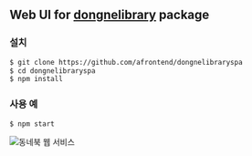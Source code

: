 ## Web UI for [dongnelibrary][dl-url] package

### 설치
```sh
$ git clone https://github.com/afrontend/dongnelibraryspa
$ cd dongnelibraryspa
$ npm install
```

### 사용 예
```sh
$ npm start
```

![동네북 웹 서비스](https://afrontend.files.wordpress.com/2016/07/dongne.png "동네북 스크린 샷")

[dl-url]: https://github.com/afrontend/dongnelibrary
